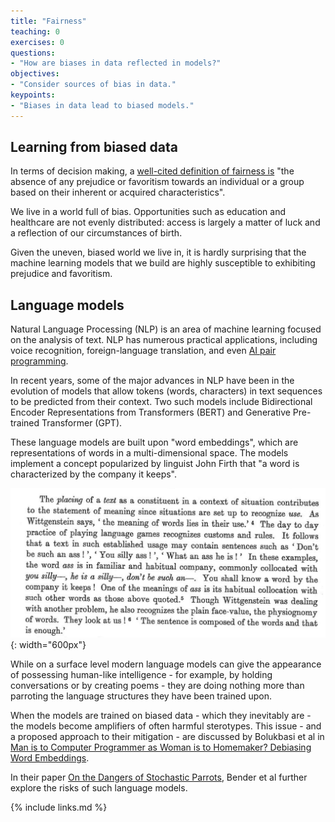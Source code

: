 ```yaml
---
title: "Fairness"
teaching: 0
exercises: 0
questions:
- "How are biases in data reflected in models?"
objectives:
- "Consider sources of bias in data."
keypoints:
- "Biases in data lead to biased models."
---
```


## Learning from biased data

In terms of decision making, a [well-cited definition of fairness is](https://arxiv.org/pdf/1908.09635.pdf) "the absence of any prejudice or favoritism towards an individual or a group based on their inherent or acquired characteristics".

We live in a world full of bias. Opportunities such as education and healthcare are not evenly distributed: access is largely a matter of luck and a reflection of our circumstances of birth.

Given the uneven, biased world we live in, it is hardly surprising that the machine learning models that we build are highly susceptible to exhibiting prejudice and favoritism.

## Language models

Natural Language Processing (NLP) is an area of machine learning focused on the analysis of text. NLP has numerous practical applications, including voice recognition, foreign-language translation, and even [AI pair programming](https://copilot.github.com/).

In recent years, some of the major advances in NLP have been in the evolution of models that allow tokens (words, characters) in text sequences to be predicted from their context. Two such models include Bidirectional Encoder Representations from Transformers (BERT) and Generative Pre-trained Transformer (GPT).

These language models are built upon "word embeddings", which are representations of words in a multi-dimensional space. The models implement a concept popularized by linguist John Firth that "a word is characterized by the company it keeps".

![Firth, J.R. (1957). "A synopsis of linguistic theory 1930–1955". Studies in Linguistic Analysis](../fig/words-company-keep-firth.png){: width="600px"}

While on a surface level modern language models can give the appearance of possessing human-like intelligence - for example, by holding conversations or by creating poems - they are doing nothing more than parroting the language structures they have been trained upon.

When the models are trained on biased data - which they inevitably are - the models become amplifiers of often harmful sterotypes. This issue - and a proposed approach to their mitigation - are discussed by Bolukbasi et al in [Man is to Computer Programmer as Woman is to
Homemaker? Debiasing Word Embeddings](https://arxiv.org/pdf/1607.06520.pdf).

In their paper [On the Dangers of Stochastic Parrots](https://dl.acm.org/doi/pdf/10.1145/3442188.3445922), Bender et al further explore the risks of such language models.

<!--  
Task: read section X and answer questions.
-->


{% include links.md %}